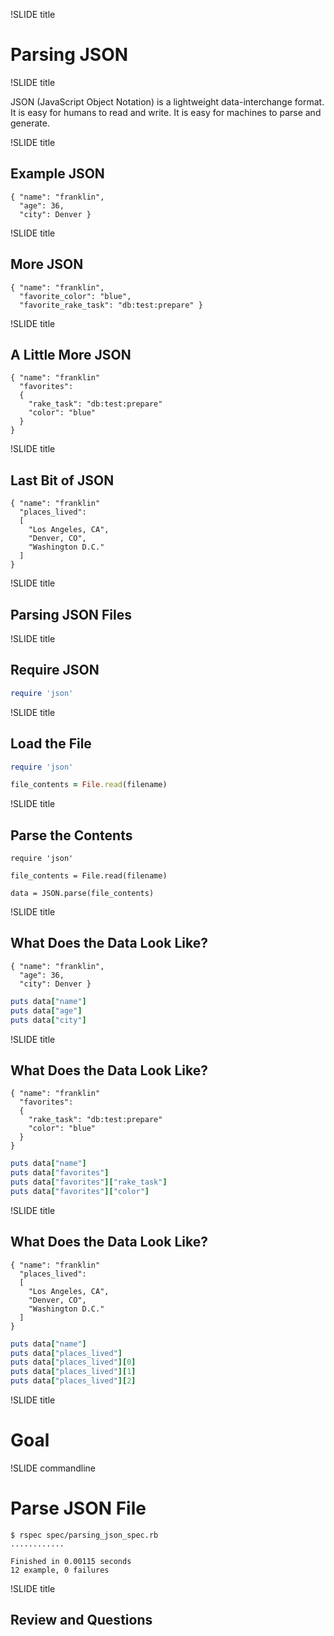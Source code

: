!SLIDE title

# Parsing JSON

!SLIDE title

JSON (JavaScript Object Notation) is a lightweight data-interchange format. It is easy for humans to read and write. It is easy for machines to parse and generate.

!SLIDE title

## Example JSON

```
{ "name": "franklin",
  "age": 36,
  "city": Denver }
```

!SLIDE title

## More JSON

```
{ "name": "franklin",
  "favorite_color": "blue",
  "favorite_rake_task": "db:test:prepare" }
```

!SLIDE title

## A Little More JSON

```
{ "name": "franklin"
  "favorites":
  {
    "rake_task": "db:test:prepare"
    "color": "blue"
  }
}
```

!SLIDE title

## Last Bit of JSON

```
{ "name": "franklin"
  "places_lived":
  [
    "Los Angeles, CA",
    "Denver, CO",
    "Washington D.C."
  ]
}
```

!SLIDE title

## Parsing JSON Files

!SLIDE title

## Require JSON

```ruby
require 'json'
```

!SLIDE title

## Load the File

```ruby
require 'json'

file_contents = File.read(filename)
```

!SLIDE title

## Parse the Contents

```
require 'json'

file_contents = File.read(filename)

data = JSON.parse(file_contents)
```

!SLIDE title

## What Does the Data Look Like?

```
{ "name": "franklin",
  "age": 36,
  "city": Denver }
```

```ruby
puts data["name"]
puts data["age"]
puts data["city"]
```

!SLIDE title

## What Does the Data Look Like?

```
{ "name": "franklin"
  "favorites":
  {
    "rake_task": "db:test:prepare"
    "color": "blue"
  }
}
```

```ruby
puts data["name"]
puts data["favorites"]
puts data["favorites"]["rake_task"]
puts data["favorites"]["color"]
```

!SLIDE title

## What Does the Data Look Like?

```
{ "name": "franklin"
  "places_lived":
  [
    "Los Angeles, CA",
    "Denver, CO",
    "Washington D.C."
  ]
}
```

```ruby
puts data["name"]
puts data["places_lived"]
puts data["places_lived"][0]
puts data["places_lived"][1]
puts data["places_lived"][2]
```

!SLIDE title

# Goal

!SLIDE commandline

# Parse JSON File

```
$ rspec spec/parsing_json_spec.rb
............

Finished in 0.00115 seconds
12 example, 0 failures
```

!SLIDE title

## Review and Questions